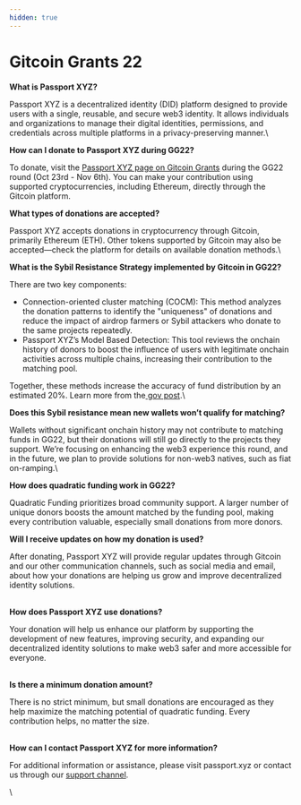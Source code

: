```yaml
---
hidden: true
---
```


# Gitcoin Grants 22

**What is Passport XYZ?**

Passport XYZ is a decentralized identity (DID) platform designed to provide users with a single, reusable, and secure web3 identity. It allows individuals and organizations to manage their digital identities, permissions, and credentials across multiple platforms in a privacy-preserving manner.\


**How can I donate to Passport XYZ during GG22?**

To donate, visit the [Passport XYZ page on Gitcoin Grants](https://explorer.gitcoin.co/#/round/42161/609/4) during the GG22 round (Oct 23rd - Nov 6th). You can make your contribution using supported cryptocurrencies, including Ethereum, directly through the Gitcoin platform.



**What types of donations are accepted?**

Passport XYZ accepts donations in cryptocurrency through Gitcoin, primarily Ethereum (ETH). Other tokens supported by Gitcoin may also be accepted—check the platform for details on available donation methods.\


**What is the Sybil Resistance Strategy implemented by Gitcoin in GG22?**

There are two key components:

* Connection-oriented cluster matching (COCM): This method analyzes the donation patterns to identify the "uniqueness" of donations and reduce the impact of airdrop farmers or Sybil attackers who donate to the same projects repeatedly.
* Passport XYZ’s Model Based Detection: This tool reviews the onchain history of donors to boost the influence of users with legitimate onchain activities across multiple chains, increasing their contribution to the matching pool.

Together, these methods increase the accuracy of fund distribution by an estimated 20%. Learn more from the[ gov post](https://gov.gitcoin.co/t/our-sybil-resistance-strategy-for-gg20/18524).\


**Does this Sybil resistance mean new wallets won’t qualify for matching?**

Wallets without significant onchain history may not contribute to matching funds in GG22, but their donations will still go directly to the projects they support. We’re focusing on enhancing the web3 experience this round, and in the future, we plan to provide solutions for non-web3 natives, such as fiat on-ramping.\


**How does quadratic funding work in GG22?**

Quadratic Funding prioritizes broad community support. A larger number of unique donors boosts the amount matched by the funding pool, making every contribution valuable, especially small donations from more donors.



**Will I receive updates on how my donation is used?**

After donating, Passport XYZ will provide regular updates through Gitcoin and our other communication channels, such as social media and email, about how your donations are helping us grow and improve decentralized identity solutions.

\
**How does Passport XYZ use donations?**

Your donation will help us enhance our platform by supporting the development of new features, improving security, and expanding our decentralized identity solutions to make web3 safer and more accessible for everyone.

\
**Is there a minimum donation amount?**

There is no strict minimum, but small donations are encouraged as they help maximize the matching potential of quadratic funding. Every contribution helps, no matter the size.

\
**How can I contact Passport XYZ for more information?**

For additional information or assistance, please visit passport.xyz or contact us through our [support channel](../need-support.md).

\
